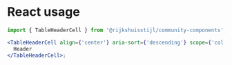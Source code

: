 <!-- @license CC0-1.0 -->

# React usage

```jsx
import { TableHeaderCell } from '@rijkshuisstijl/community-components';

<TableHeaderCell align={'center'} aria-sort={'descending'} scope={'col'} withSorting>
  Header
</TableHeaderCell>;
```
